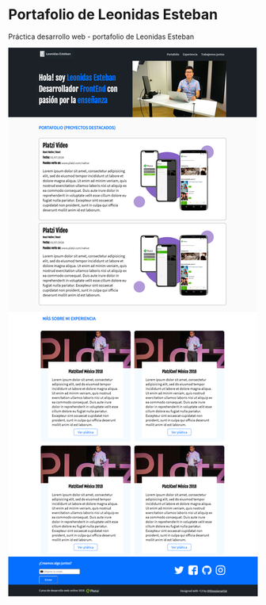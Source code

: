 # Portafolio de Leonidas Esteban
Práctica desarrollo web - portafolio de Leonidas Esteban

<img src="/Captura1.png" /><img src="/Captura2.png" />
